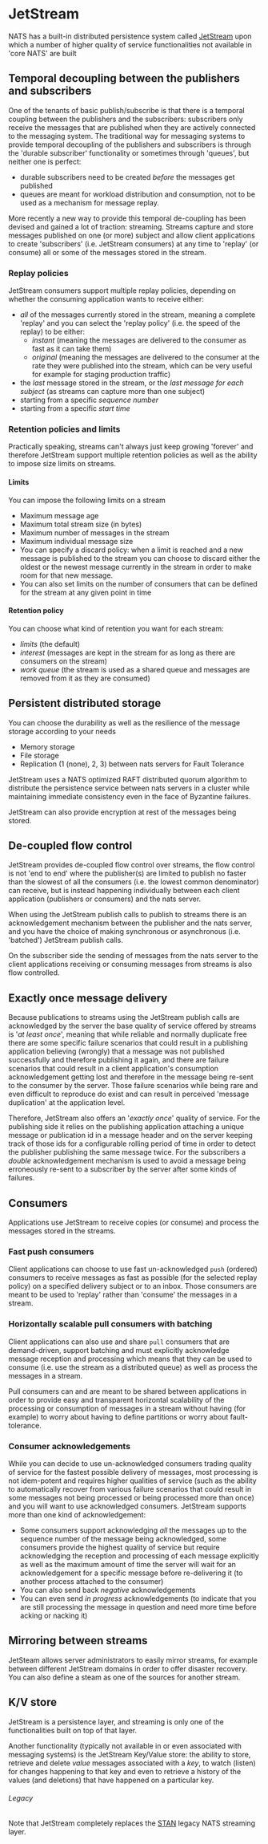 # JetStream

NATS has a built-in distributed persistence system called [JetStream](/jetstream/jetstream.md) upon which a number of higher quality of service functionalities not available in 'core NATS' are built

## Temporal decoupling between the publishers and subscribers
One of the tenants of basic publish/subscribe is that there is a temporal coupling between the publishers and the subscribers: subscribers only receive the messages that are published when they are actively connected to the messaging system.
The traditional way for messaging systems to provide temporal decoupling of the publishers and subscribers is through the 'durable subscriber' functionality or sometimes through 'queues', but neither one is perfect:
* durable subscribers need to be created _before_ the messages get published
* queues are meant for workload distribution and consumption, not to be used as a mechanism for message replay.

More recently a new way to provide this temporal de-coupling has been devised and gained a lot of traction: streaming. Streams capture and store messages published on one (or more) subject and allow client applications to create 'subscribers' (i.e. JetStream consumers) at any time to 'replay' (or consume) all or some of the messages stored in the stream.
### Replay policies
JetStream consumers support multiple replay policies, depending on whether the consuming application wants to receive either:
* *all* of the messages currently stored in the stream, meaning a complete 'replay' and you can select the 'replay policy' (i.e. the speed of the replay) to be either:
    * *instant* (meaning the messages are delivered to the consumer as fast as it can take them)
    * *original* (meaning the messages are delivered to the consumer at the rate they were published into the stream, which can be very useful for example for staging production traffic)
* the *last* message stored in the stream, or the *last message for each subject* (as streams can capture more than one subject)
* starting from a specific *sequence number*
* starting from a specific *start time*
### Retention policies and limits
Practically speaking, streams can't always just keep growing 'forever' and therefore JetStream support multiple retention policies as well as the ability to impose size limits on streams.
#### Limits
You can impose the following limits on a stream
* Maximum message age
* Maximum total stream size (in bytes) 
* Maximum number of messages in the stream
* Maximum individual message size
* You can specify a discard policy: when a limit is reached and a new message is published to the stream you can choose to discard either the oldest or the newest message currently in the stream in order to make room for that new message. 
* You can also set limits on the number of consumers that can be defined for the stream at any given point in time
#### Retention policy
You can choose what kind of retention you want for each stream:
* *limits* (the default)
* *interest* (messages are kept in the stream for as long as there are consumers on the stream)
* *work queue* (the stream is used as a shared queue and messages are removed from it as they are consumed)
## Persistent distributed storage
You can choose the durability as well as the resilience of the message storage according to your needs
* Memory storage
* File storage
* Replication (1 (none), 2, 3) between nats servers for Fault Tolerance

JetStream uses a NATS optimized RAFT distributed quorum algorithm to distribute the persistence service between nats servers in a cluster while maintaining immediate consistency even in the face of Byzantine failures.

JetStream can also provide encryption at rest of the messages being stored.
## De-coupled flow control
JetStream provides de-coupled flow control over streams, the flow control is not 'end to end' where the publisher(s) are limited to publish no faster than the slowest of all the consumers (i.e. the lowest common denominator) can receive, but is instead happening individually between each client application (publishers or consumers) and the nats server.

When using the JetStream publish calls to publish to streams there is an acknowledgement mechanism between the publisher and the nats server, and you have the choice of making synchronous or asynchronous (i.e. 'batched') JetStream publish calls.

On the subscriber side the sending of messages from the nats server to the client applications receiving or consuming messages from streams is also flow controlled. 
## Exactly once message delivery
Because publications to streams using the JetStream publish calls are acknowledged by the server the base quality of service offered by streams is '_at least once_', meaning that while reliable and normally duplicate free there are some specific failure scenarios that could result in a publishing application believing (wrongly) that a message was not published successfully and therefore publishing it again, and there are failure scenarios that could result in a client application's consumption acknowledgement getting lost and therefore in the message being re-sent to the consumer by the server. Those failure scenarios while being rare and even difficult to reproduce do exist and can result in perceived 'message duplication' at the application level.

Therefore, JetStream also offers an '_exactly once_' quality of service. For the publishing side it relies on the publishing application attaching a unique message or publication id in a message header and on the server keeping track of those ids for a configurable rolling period of time in order to detect the publisher publishing the same message twice. For the subscribers a _double_ acknowledgement mechanism is used to avoid a message being erroneously re-sent to a subscriber by the server after some kinds of failures.
## Consumers
Applications use JetStream to receive copies (or consume) and process the messages stored in the streams.
### Fast push consumers
Client applications can choose to use fast un-acknowledged `push` (ordered) consumers to receive messages as fast as possible (for the selected replay policy) on a specified delivery subject or to an inbox. Those consumers are meant to be used to 'replay' rather than 'consume' the messages in a stream.
### Horizontally scalable pull consumers with batching
Client applications can also use and share `pull` consumers that are demand-driven, support batching and must explicitly acknowledge message reception and processing which means that they can be used to consume (i.e. use the stream as a distributed queue) as well as process the messages in a stream.

Pull consumers can and are meant to be shared between applications in order to provide easy and transparent horizontal scalability of the processing or consumption of messages in a stream without having (for example) to worry about having to define partitions or worry about fault-tolerance.
### Consumer acknowledgements
While you can decide to use un-acknowledged consumers trading quality of service for the fastest possible delivery of messages, most processing is not idem-potent and requires higher qualities of service (such as the ability to automatically recover from various failure scenarios that could result in some messages not being processed or being processed more than once) and you will want to use acknowledged consumers. JetStream supports more than one kind of acknowledgement:
* Some consumers support acknowledging *all* the messages up to the sequence number of the message being acknowledged, some consumers provide the highest quality of service but require acknowledging the reception and processing of each message explicitly as well as the maximum amount of time the server will wait for an acknowledgement for a specific message before re-delivering it (to another process attached to the consumer)
* You can also send back _negative_ acknowledgements
* You can even send _in progress_ acknowledgements (to indicate that you are still processing the message in question and need more time before acking or nacking it)
## Mirroring between streams
JetSteam allows server administrators to easily mirror streams, for example between different JetStream domains in order to offer disaster recovery. You can also define a steam as one of the sources for another stream.
## K/V store
JetStream is a persistence layer, and streaming is only one of the functionalities built on top of that layer.

Another functionality (typically not available in or even associated with messaging systems) is the JetStream Key/Value store: the ability to store, retrieve and delete _value_ messages associated with a _key_, to watch (listen) for changes happening to that key and even to retrieve a history of the values (and deletions) that have happened on a particular key.
###### Legacy
Note that JetStream completely replaces the [STAN](/legacy-stan.md) legacy NATS streaming layer.